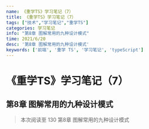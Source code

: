 ```yaml
---
name: 《重学TS》学习笔记（7）
title: 《重学TS》学习笔记（7）
tags: ["技术","学习笔记","重学TS"]
categories: 学习笔记
info: "第8章 图解常用的九种设计模式"
time: 2021/6/20
desc: '第8章 图解常用的九种设计模式'
keywords: ['前端', '重学 TS', '学习笔记', 'typeScript']
---
```


# 《重学TS》学习笔记（7）

## 第8章 图解常用的九种设计模式





> 本次阅读至 130  第8章 图解常用的九种设计模式